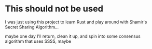 # This should not be used

I was just using this project to learn Rust and play around with Shamir's Secret Sharing Algorithm...

maybe one day I'll return, clean it up, and spin into some consensus algorithm that uses SSSS, maybe